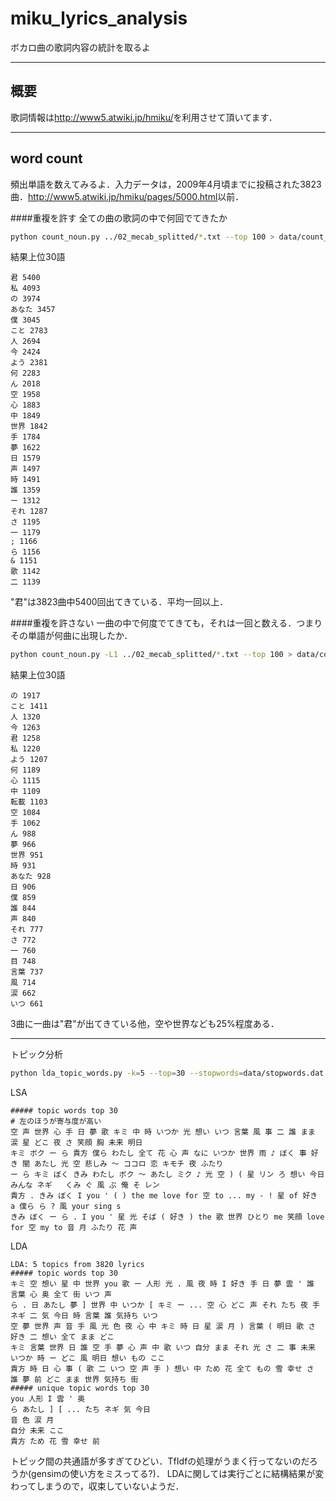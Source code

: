 miku_lyrics_analysis
====================

ボカロ曲の歌詞内容の統計を取るよ

---------------------------------------------------------------
概要
--------
歌詞情報は<http://www5.atwiki.jp/hmiku/>を利用させて頂いてます．

---------------------------------------------------------------

word count
------------
頻出単語を数えてみるよ．入力データは，2009年4月頃までに投稿された3823曲．<http://www5.atwiki.jp/hmiku/pages/5000.html>以前．

####重複を許す
全ての曲の歌詞の中で何回でてきたか
```bash
python count_noun.py ../02_mecab_splitted/*.txt --top 100 > data/count_noun_top100.csv
```

結果上位30語
```
君 5400
私 4093
の 3974
あなた 3457
僕 3045
こと 2783
人 2694
今 2424
よう 2381
何 2283
ん 2018
空 1958
心 1883
中 1849
世界 1842
手 1784
夢 1622
日 1579
声 1497
時 1491
誰 1359
ー 1312
それ 1287
さ 1195
一 1179
; 1166
ら 1156
& 1151
歌 1142
二 1139
```
"君"は3823曲中5400回出てきている．平均一回以上．

####重複を許さない
一曲の中で何度でてきても，それは一回と数える．つまりその単語が何曲に出現したか．
```bash
python count_noun.py -L1 ../02_mecab_splitted/*.txt --top 100 > data/count_noun_L1_top100.csv
```

結果上位30語
```
の 1917
こと 1411
人 1320
今 1263
君 1258
私 1220
よう 1207
何 1189
心 1115
中 1109
転載 1103
空 1084
手 1062
ん 988
夢 966
世界 951
時 931
あなた 928
日 906
僕 859
誰 844
声 840
それ 777
さ 772
一 760
目 748
言葉 737
風 714
涙 662
いつ 661
```

3曲に一曲は"君"が出てきている他，空や世界なども25%程度ある．

---------------------------------------------------------------

トピック分析

```bash
python lda_topic_words.py -k=5 --top=30 --stopwords=data/stopwords.dat ../02_mecab_splitted/*.txt
```

LSA
```
##### topic words top 30
# 左のほうが寄与度が高い
空 声 世界 心 手 日 夢 歌 キミ 中 時 いつか 光 想い いつ 言葉 風 事 二 誰 まま 涙 星 どこ 夜 さ 笑顔 胸 未来 明日
キミ ボク ー ら 貴方 僕ら わたし 全て 花 心 声 なに いつか 世界 雨 ♪ ぼく 事 好き 闇 あたし 光 空 悲しみ ～ ココロ 恋 キモチ 夜 ふたり
ー ら キミ ぼく きみ わたし ボク ～ あたし ミク ♪ 光 空 ) ( 星 リン ろ 想い 今日 みんな ネギ   くみ ぐ 風 ぷ 俺 そ レン
貴方 . きみ ぼく I you ' ( ) the me love for 空 to ... my - ! 星 of 好き a 僕ら ら ? 風 your sing s
きみ ぼく ー ら . I you ' 星 光 そば ( 好き ) the 歌 世界 ひとり me 笑顔 love for 空 my to 音 月 ふたり 花 声
```

LDA
```
LDA: 5 topics from 3820 lyrics
##### topic words top 30
キミ 空 想い 星 中 世界 you 歌 ー 人形 光 . 風 夜 時 I 好き 手 日 夢 雲 ' 誰 言葉 心 奥 全て 街 いつ 声
ら . 日 あたし 夢 ] 世界 中 いつか [ キミ ー ... 空 心 どこ 声 それ たち 夜 手 ネギ 二 気 今日 時 言葉 誰 気持ち いつ
空 夢 世界 声 音 手 風 光 色 夜 心 中 キミ 時 日 星 涙 月 ) 言葉 ( 明日 歌 さ 好き 二 想い 全て まま どこ
キミ 言葉 世界 日 誰 空 手 夢 心 声 中 歌 いつ 自分 まま それ 光 さ 二 事 未来 いつか 時 ー どこ 風 明日 想い もの ここ
貴方 時 日 心 事 ( 歌 二 いつ 空 声 手 ) 想い 中 ため 花 全て もの 雪 幸せ さ 誰 夢 前 どこ まま 世界 気持ち 街
##### unique topic words top 30
you 人形 I 雲 ' 奥
ら あたし ] [ ... たち ネギ 気 今日
音 色 涙 月
自分 未来 ここ
貴方 ため 花 雪 幸せ 前
```

トピック間の共通語が多すぎてひどい．TfIdfの処理がうまく行ってないのだろうか(gensimの使い方をミスってる?)．
LDAに関しては実行ごとに結構結果が変わってしまうので，収束していないようだ．
